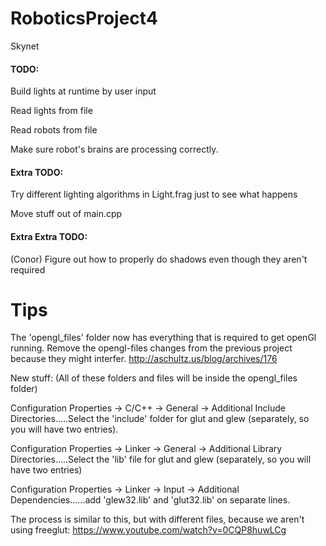 # RoboticsProject4
Skynet



#### TODO:

  Build lights at runtime by user input
  
  Read lights from file
  
  Read robots from file
  
  Make sure robot's brains are processing correctly.
  
#### Extra TODO:

  Try different lighting algorithms in Light.frag just to see what happens
  
  Move stuff out of main.cpp
  
#### Extra Extra TODO:

  (Conor) Figure out how to properly do shadows even though they aren't required


# Tips

  The 'opengl_files' folder now has everything that is required to get openGl running. Remove the opengl-files changes from the previous project because they might interfer. http://aschultz.us/blog/archives/176
  
  New stuff: (All of these folders and files will be inside the opengl_files folder)
  
  Configuration Properties -> C/C++ -> General -> Additional Include Directories.....Select the 'include' folder for glut and glew (separately, so you will have two entries).
  
  Configuration Properties -> Linker -> General -> Additional Library Directories.....Select the 'lib' file for glut and glew (separately, so you will have two entries)
  
  Configuration Properties -> Linker -> Input -> Additional Dependencies......add 'glew32.lib' and 'glut32.lib' on separate lines.
  
  The process is similar to this, but with different files, because we aren't using freeglut: https://www.youtube.com/watch?v=0CQP8huwLCg
